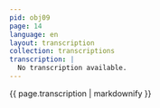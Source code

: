 ```yaml
---
pid: obj09
page: 14
language: en
layout: transcription
collection: transcriptions
transcription: |
  No transcription available.
---
```


{{ page.transcription | markdownify }}
